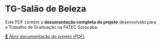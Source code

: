 # TG-Salão de Beleza

Este PDF contém a **documentação completa do projeto** desenvolvido para o Trabalho de Graduação na FATEC Sorocaba.

[📄 Abrir documentação do projeto (PDF)]([https://raw.githubusercontent.com/RenatoAkira/TG-Agendamento-para-Salao-de-Beleza/main/PI-Sistema_de_Agendamento_para_Salao_de_Beleza.pdf](https://github.com/RenatoAkira/TG-Agendamento-para-Salao-de-Beleza/blob/8dc2a1b0bd80b4d0958d955a90eaefe054aa6f38/PI-Sistema_de_Agendamento_para_Salao_de_Beleza.1.pdf))
